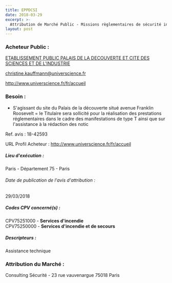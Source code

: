 ```yaml
---
title: EPPDCSI
date: 2018-03-29
excerpt: >-
  Attribution de Marché Public - Missions règlementaires de sécurité incendie pour manifestations de type T
layout: post
---
```


### Acheteur Public : 
<a href="/acheteur-34/siren-519587851"> ETABLISSEMENT PUBLIC PALAIS DE LA DECOUVERTE ET CITE DES SCIENCES ET DE L'INDUSTRIE</a><br/>



christine.kauffmann@universcience.fr


http://www.universcience.fr/fr/accueil
### Besoin :

- S'agissant du site du Palais de la découverte situé avenue Franklin Roosevelt = le Titulaire sera sollicité pour la réalisation des prestations réglementaires dans le cadre des manifestations de type T ainsi que sur l'assistance à la rédaction des notic

Ref. avis : 18-42593

URL Profil Acheteur : http://www.universcience.fr/fr/accueil

##### Lieu d'exécution :

Paris - Département 75 - Paris

###### Date de publication de l'avis d'attribution : 
29/03/2018

##### Codes CPV concerné(s) :
CPV75251000 - **Services d'incendie** <br/>
CPV75250000 - **Services d'incendie et de secours** <br/>

##### Descripteurs :
Assistance technique <br/>

### Attribution du Marché :
Consulting Sécurité - 23 rue vauvenargue 75018 Paris <br/>
